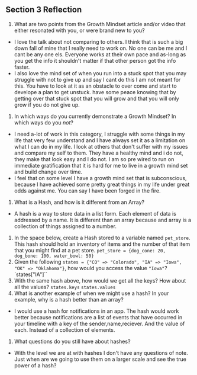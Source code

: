 ## Section 3 Reflection

1. What are two points from the Growth Mindset article and/or video that either resonated with you, or were brand new to you?
  * I love the talk about not comparing to others. I think that is such a big down fall of mine that I really need to work on. No one can be me and I cant be any one els. Everyone works at their own pace and as-long as you get the info it shouldn't matter if that other person got the info faster.
  * I also love the mind set of when you run into a stuck spot that you may struggle with not to give up and say I cant do this I am not meant for this. You have to look at it as an obstacle to over come and start to develope a plan to get unstuck. have some peace knowing that by getting over that stuck spot that you will grow and that you will only grow if you do not give up.

1. In which ways do you currently demonstrate a Growth Mindset? In which ways do you _not_?
  * I need a-lot of work in this category, I struggle with some things in my life that very few understand and I have always set it as a limitation on what I can do in my life. I look at others that don't suffer with my issues and compare my self to them. They have a healthy mind and i do not, they make that look easy and I do not. I am so pre wired to run on immediate gratification that it is hard for me to live in a growth mind set and build change over time.
  * I feel that on some level I have a growth mind set that is subconscious, because I have achieved some pretty great things in my life under great odds against me. You can say I have been forged in the fire.

1. What is a Hash, and how is it different from an Array?
  * A hash is a way to store data in a list form. Each element of data is addressed by a name. It is different than an array because and array is a collection of things assigned to a number.
1. In the space below, create a Hash stored to a variable named `pet_store`.  This hash should hold an inventory of items and the number of that item that you might find at a pet store.
`pet_store = {dog_cone: 20, dog_bone: 100, water_bowl: 50}`
1. Given the following `states = {"CO" => "Colorado", "IA" => "Iowa", "OK" => "Oklahoma"}`, how would you access the value `"Iowa"`?
`states["IA"]``
1. With the same hash above, how would we get all the keys?  How about all the values?
`states.keys`
`states.values`
1. What is another example of when we might use a hash?  In your example, why is a hash better than an array?
  * I would use a hash for notifications in an app. The hash would work better because notifications are a list of events that have occurred in your timeline with a key of the sender,name,reciever. And the value of each. Instead of a collection of elements.
1. What questions do you still have about hashes?
  * With the level we are at with hashes I don't have any questions of note. Just when are we going to use them on a larger scale and see the true power of a hash?
